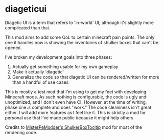 # diageticui

Diagetic UI is a term that refers to 'in-world' UI, although it's slightly more complicated than that.

This mod aims to add some QoL to certain minecraft pain points. The only one it handles now is showing the inventories of shulker boxes that can't be opened.

I've broken my development goals into three phases:

1. Actually get something usable for my own gameplay
2. Make it actually 'diagetic'
3. Generalize the code so that diagetic UI can be rendered/written for more than a handful of use cases.

This is mostly a test mod that I'm using to get my feet with developing Minecraft mods. As such nothing is configurable, the code is ugly and unoptimized, and I don't even have CI. However, at the time of writing, phase one _is_ complete and does "work." The code cleaniness isn't great either. I will add more features as I feel like it. This is strictly a mod for personal use that I've made public because it might help others.


Credits to [MisterPeModder's ShulkerBoxTooltip](https://github.com/MisterPeModder/ShulkerBoxTooltip) mod for most of the rendering code.
